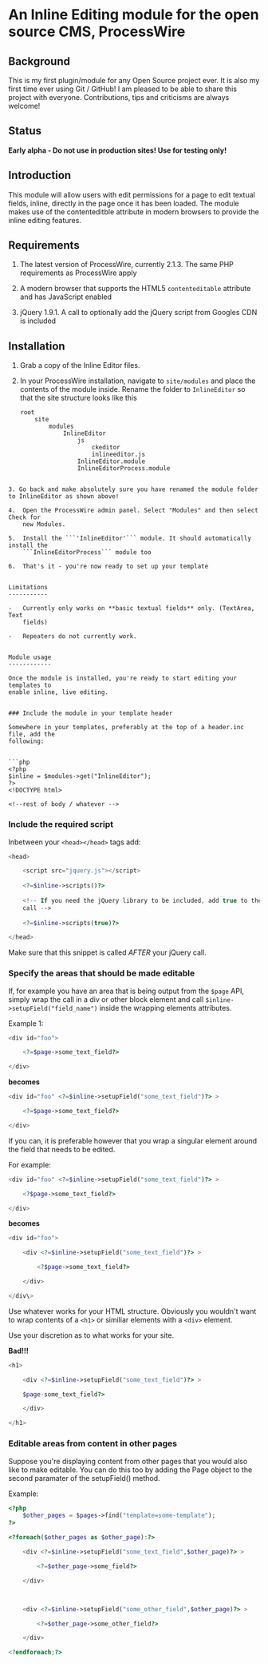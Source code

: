 An Inline Editing module for the open source CMS, ProcessWire
=============================================================

Background
----------

This is my first plugin/module for any Open Source project ever. It is also my
first time ever using Git / GitHub! I am pleased to be able to share this
project with everyone. Contributions, tips and criticisms are always welcome!


Status
------

**Early alpha - Do not use in production sites! Use for testing only!**


Introduction
------------

This module will allow users with edit permissions for a page to edit textual
fields, inline, directly in the page once it has been loaded. The module makes
use of the contenteditble attribute in modern browsers to provide the inline
editing features.


Requirements
------------

1.  The latest version of ProcessWire, currently 2.1.3. The same PHP
    requirements as ProcessWire apply

2.  A modern browser that supports the HTML5 `contenteditable` attribute and has
    JavaScript enabled

3.  jQuery 1.9.1. A call to optionally add the jQuery script from Googles CDN is
    included



Installation
------------

1.  Grab a copy of the Inline Editor files.

2.  In your ProcessWire installation, navigate to ```site/modules``` and place the
    contents of the module inside. Rename the folder to ```InlineEditor``` so that the site structure looks like this
    ```
    root
        site
            modules
                InlineEditor
                    js
                        ckeditor
                        inlineeditor.js
                    InlineEditor.module
                    InlineEditorProcess.module
```

3. Go back and make absolutely sure you have renamed the module folder to InlineEditor as shown above!

4.  Open the ProcessWire admin panel. Select "Modules" and then select Check for
    new Modules.

5.  Install the ```'InlineEditor'``` module. It should automatically install the
    ```InlineEditorProcess``` module too

6.  That's it - you're now ready to set up your template


Limitations
-----------

-   Currently only works on **basic textual fields** only. (TextArea, Text
    fields)

-   Repeaters do not currently work.


Module usage
------------

Once the module is installed, you're ready to start editing your templates to
enable inline, live editing.


### Include the module in your template header

Somewhere in your templates, preferably at the top of a header.inc file, add the
following:


```php
<?php
$inline = $modules->get("InlineEditor");
?>
<!DOCTYPE html>

<!--rest of body / whatever -->
```

### Include the required script

Inbetween your ```<head></head>``` tags add:


```php
<head>

    <script src="jquery.js"></script>
    
    <?=$inline->scripts()?>
    
    <!-- If you need the jQuery library to be included, add true to the scripts()
    call -->
    
    <?=$inline->scripts(true)?>

</head>
```


Make sure that this snippet is called *AFTER* your jQuery call.



### Specify the areas that should be made editable

If, for example you have an area that is being output from the ```$page``` API,
simply wrap the call in a div or other block element and call
```$inline->setupField("field_name")``` inside the wrapping elements attributes.



Example 1:
```php
<div id="foo">

    <?=$page->some_text_field?>

</div>
```



**becomes**


```php
<div id="foo" <?=$inline->setupField("some_text_field")?> >

    <?=$page->some_text_field?>

</div>
```



If you can, it is preferable however that you wrap a singular element around the
field that needs to be edited.

For example:


```php
<div id="foo" <?=$inline->setupField("some_text_field")?> >

    <?$page->some_text_field?>

</div>
```



**becomes**


```php
<div id="foo">

    <div <?=$inline->setupField("some_text_field")?> >

        <?$page->some_text_field?>

    </div>

</div\>
```


Use whatever works for your HTML structure. Obviously you wouldn't want to wrap
contents of a ```<h1>``` or similiar elements with a ```<div>``` element.


Use your discretion as to what works for your site.



**Bad!!!**
```php
<h1>

    <div <?=$inline->setupField("some_text_field")?> >

    $page-some_text_field?>

    </div>

</h1>
```



### Editable areas from content in other pages

Suppose you're displaying content from other pages that you would also like to
make editable. You can do this too by adding the Page object to the second
paramater of the setupField() method.



Example:
```php
<?php
    $other_pages = $pages->find("template=some-template");
?>

<?foreach($other_pages as $other_page):?>

    <div <?=$inline->setupField("some_text_field",$other_page)?> >

        <?=$other_page->some_field?>

    </div>



    <div <?=$inline->setupField("some_other_field",$other_page)?> >

        <?=$other_page->some_other_field?>

    </div>

<?endforeach;?>

```


